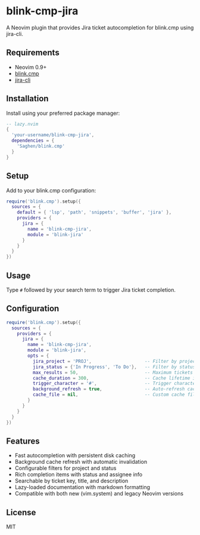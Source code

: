 # blink-cmp-jira

A Neovim plugin that provides Jira ticket autocompletion for blink.cmp using jira-cli.

## Requirements

- Neovim 0.9+
- [blink.cmp](https://github.com/Saghen/blink.cmp)
- [jira-cli](https://github.com/ankitpokhrel/jira-cli)

## Installation

Install using your preferred package manager:

```lua
-- lazy.nvim
{
  'your-username/blink-cmp-jira',
  dependencies = {
    'Saghen/blink.cmp'
  }
}
```

## Setup

Add to your blink.cmp configuration:

```lua
require('blink.cmp').setup({
  sources = {
    default = { 'lsp', 'path', 'snippets', 'buffer', 'jira' },
    providers = {
      jira = {
        name = 'blink-cmp-jira',
        module = 'blink-jira'
      }
    }
  }
})
```

## Usage

Type `#` followed by your search term to trigger Jira ticket completion.

## Configuration

```lua
require('blink.cmp').setup({
  sources = {
    providers = {
      jira = {
        name = 'blink-cmp-jira',
        module = 'blink-jira',
        opts = {
          jira_project = 'PROJ',                    -- Filter by project key
          jira_status = {'In Progress', 'To Do'},   -- Filter by status (array)
          max_results = 50,                         -- Maximum tickets to fetch (default: 50)
          cache_duration = 300,                     -- Cache lifetime in seconds (default: 300)
          trigger_character = '#',                  -- Trigger character (default: '#')
          background_refresh = true,                -- Auto-refresh cache (default: true)
          cache_file = nil,                         -- Custom cache file path (default: stdpath("cache")/blink-jira-cache.json)
        }
      }
    }
  }
})
```

## Features

- Fast autocompletion with persistent disk caching
- Background cache refresh with automatic invalidation
- Configurable filters for project and status
- Rich completion items with status and assignee info
- Searchable by ticket key, title, and description
- Lazy-loaded documentation with markdown formatting
- Compatible with both new (vim.system) and legacy Neovim versions

## License

MIT